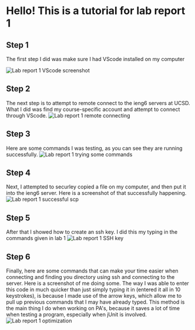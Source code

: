 # Hello! This is a tutorial for lab report 1


## Step 1
The first step I did was make sure I had VScode installed on my computer

![Lab report 1 VScode screenshot](https://user-images.githubusercontent.com/97641362/149598023-f06ae688-6856-46b8-86d9-4b694a1020ad.png)

## Step 2
The next step is to attempt to remote connect to the ieng6 servers at UCSD. What I did was find my course-specific account and attempt to connect through VScode.
![Lab report 1 remote connecting](https://user-images.githubusercontent.com/97641362/149598933-f7edc213-3474-43cd-a678-39e4c0b24984.png)


## Step 3
Here are some commands I was testing, as you can see they are running successfully.
![Lab report 1 trying some commands](https://user-images.githubusercontent.com/97641362/149599624-2e5f7b35-c97c-4b17-ba3d-565449f309a7.png)


## Step 4
Next, I attempted to securley copied a file on my computer, and then put it into the ieng6 server. Here is a screenshot of that successfully happening.
![Lab report 1 successful scp](https://user-images.githubusercontent.com/97641362/149600154-0946e2af-4460-4981-9cec-fca15dc79170.png)

## Step 5
After that I showed how to create an ssh key. I did this my typing in the commands given in lab 1
![Lab report 1 SSH key](https://user-images.githubusercontent.com/97641362/149600733-645b1af4-fdf7-4050-96f3-63efea999194.png)

## Step 6
Finally, here are some commands that can make your time easier when connecting and finding you directory using ssh and connecting to the server. Here is a screenshot
of me doing some. The way I was able to enter this code in much quicker than just simply typing it in (entered it all in 10 keystrokes), is because I made use of the arrow keys, which allow me to pull up previous commands that I may have already typed. This method is the main thing I do when working on PA's, because it saves a lot of time when testing a program, especially when jUnit is involved.
![Lab report 1 optimization](https://user-images.githubusercontent.com/97641362/149600929-f44a71ee-11bf-463e-8352-b8b0d1022de5.png)

